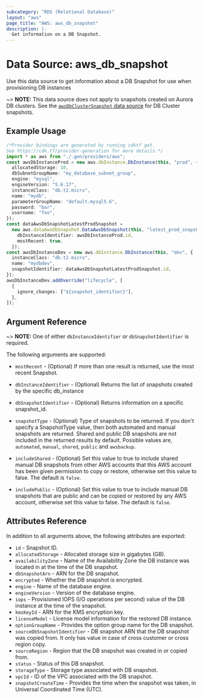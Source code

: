 ```yaml
---
subcategory: "RDS (Relational Database)"
layout: "aws"
page_title: "AWS: aws_db_snapshot"
description: |-
  Get information on a DB Snapshot.
---
```


# Data Source: aws\_db\_snapshot

Use this data source to get information about a DB Snapshot for use when provisioning DB instances

\~> **NOTE:** This data source does not apply to snapshots created on Aurora DB clusters.
See the [`awsDbClusterSnapshot` data source](/docs/providers/aws/d/db_cluster_snapshot.html) for DB Cluster snapshots.

## Example Usage

```typescript
/*Provider bindings are generated by running cdktf get.
See https://cdk.tf/provider-generation for more details.*/
import * as aws from "./.gen/providers/aws";
const awsDbInstanceProd = new aws.dbInstance.DbInstance(this, "prod", {
  allocatedStorage: 10,
  dbSubnetGroupName: "my_database_subnet_group",
  engine: "mysql",
  engineVersion: "5.6.17",
  instanceClass: "db.t2.micro",
  name: "mydb",
  parameterGroupName: "default.mysql5.6",
  password: "bar",
  username: "foo",
});
const dataAwsDbSnapshotLatestProdSnapshot =
  new aws.dataAwsDbSnapshot.DataAwsDbSnapshot(this, "latest_prod_snapshot", {
    dbInstanceIdentifier: awsDbInstanceProd.id,
    mostRecent: true,
  });
const awsDbInstanceDev = new aws.dbInstance.DbInstance(this, "dev", {
  instanceClass: "db.t2.micro",
  name: "mydbdev",
  snapshotIdentifier: dataAwsDbSnapshotLatestProdSnapshot.id,
});
awsDbInstanceDev.addOverride("lifecycle", [
  {
    ignore_changes: ["${snapshot_identifier}"],
  },
]);

```

## Argument Reference

\~> **NOTE:** One of either `dbInstanceIdentifier` or `dbSnapshotIdentifier` is required.

The following arguments are supported:

*   `mostRecent` - (Optional) If more than one result is returned, use the most
    recent Snapshot.

*   `dbInstanceIdentifier` - (Optional) Returns the list of snapshots created by the specific db\_instance

*   `dbSnapshotIdentifier` - (Optional) Returns information on a specific snapshot\_id.

*   `snapshotType` - (Optional) Type of snapshots to be returned. If you don't specify a SnapshotType
    value, then both automated and manual snapshots are returned. Shared and public DB snapshots are not
    included in the returned results by default. Possible values are, `automated`, `manual`, `shared`, `public` and `awsbackup`.

*   `includeShared` - (Optional) Set this value to true to include shared manual DB snapshots from other
    AWS accounts that this AWS account has been given permission to copy or restore, otherwise set this value to false.
    The default is `false`.

*   `includePublic` - (Optional) Set this value to true to include manual DB snapshots that are public and can be
    copied or restored by any AWS account, otherwise set this value to false. The default is `false`.

## Attributes Reference

In addition to all arguments above, the following attributes are exported:

* `id` - Snapshot ID.
* `allocatedStorage` - Allocated storage size in gigabytes (GB).
* `availabilityZone` - Name of the Availability Zone the DB instance was located in at the time of the DB snapshot.
* `dbSnapshotArn` - ARN for the DB snapshot.
* `encrypted` - Whether the DB snapshot is encrypted.
* `engine` - Name of the database engine.
* `engineVersion` - Version of the database engine.
* `iops` - Provisioned IOPS (I/O operations per second) value of the DB instance at the time of the snapshot.
* `kmsKeyId` - ARN for the KMS encryption key.
* `licenseModel` - License model information for the restored DB instance.
* `optionGroupName` - Provides the option group name for the DB snapshot.
* `sourceDbSnapshotIdentifier` - DB snapshot ARN that the DB snapshot was copied from. It only has value in case of cross customer or cross region copy.
* `sourceRegion` - Region that the DB snapshot was created in or copied from.
* `status` - Status of this DB snapshot.
* `storageType` - Storage type associated with DB snapshot.
* `vpcId` - ID of the VPC associated with the DB snapshot.
* `snapshotCreateTime` - Provides the time when the snapshot was taken, in Universal Coordinated Time (UTC).
